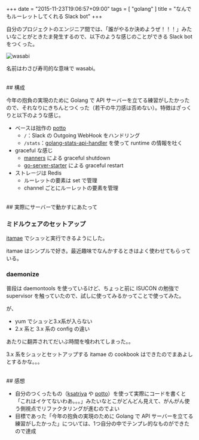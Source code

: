 +++
date = "2015-11-23T19:06:57+09:00"
tags = [ "golang" ]
title = "なんでもルーレットしてくれる Slack bot"
+++

自分のプロジェクトのエンジニア間では、「誰がやるか決めようぜ！！！」みたいなことがときたま発生するので、以下のような感じのことができる Slack bot をつくった。

![wasabi](/my-images/entry/wasabi.png)

<!--more-->

名前はわさび寿司的な意味で wasabi。

<div class="github-card" data-github="m0t0k1ch1/wasabi" data-width="300" data-height="150" data-theme="default"></div>
<script src="http://lab.lepture.com/github-cards/widget.js"></script>

<br />
## 構成

今年の抱負の実現のために Golang で API サーバーを立てる練習がしたかったので、それなりにきちんとつくった（若干の牛刀感は否めない）。特徴はざっくりと以下のような感じ。

* ベースは拙作の [potto](https://github.com/m0t0k1ch1/potto)
  * `/`：Slack の Outgoing WebHook をハンドリング
  * `/stats`：[golang-stats-api-handler](https://github.com/fukata/golang-stats-api-handler) を使って runtime の情報を吐く
* graceful な感じ
  * [manners](https://github.com/braintree/manners) による graceful shutdown
  * [go-server-starter](https://github.com/lestrrat/go-server-starter) による graceful restart
* ストレージは Redis
  * ルーレットの要素は set で管理
  * channel ごとにルーレットの要素を管理

<br />
## 実際にサーバーで動かすにあたって

### ミドルウェアのセットアップ

[itamae](https://github.com/itamae-kitchen/itamae) でシュッと実行できるようにした。

itamae はシンプルで好き。最近趣味でなんかするときはよく使わせてもらっている。

### daemonize

普段は daemontools を使っているけど、ちょっと前に ISUCON の勉強で supervisor を触っていたので、試しに使ってみるかってことで使ってみた。

が、

* yum でシュッと3.x系が入らない
* 2.x 系と 3.x 系の config の違い

あたりに翻弄されてだいぶ時間を喰われてしまった。。

3.x 系をシュッとセットアップする itamae の cookbook はできたのでまあよしとするかな。。。

<br />
## 感想

* 自分のつくったもの（[ksatriya](https://github.com/m0t0k1ch1/ksatriya) や [potto](https://github.com/m0t0k1ch1/potto)）を使って実際にコードを書くと「これはイケてないわあ。。。」みたいなとこがどんどん見えて、がんがん使う側視点でリファクタリングが進むのでよい
* 目標であった「今年の抱負の実現のために Golang で API サーバーを立てる練習がしたかった」については、1つ自分の中でテンプレ的なものができたので達成
